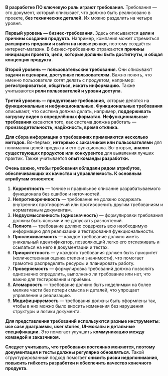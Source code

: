 **В разработке ПО ключевую роль играют требования.** Требования — это документ, который описывает, что должно быть реализовано в проекте, **без технических деталей.** Их можно разделить на четыре уровня.

**Первый уровень — бизнес-требования.** Здесь описываются **цели и причины создания продукта.** Например, компания может стремиться **расширить продажи и выйти на новые рынки,** поэтому создаётся интернет-магазин. В бизнес-требованиях отражаются **причины инициации проекта, цели, которые должны быть достигнуты, и общая концепция продукта.**

**Второй уровень — пользовательские требования.** Они описывают **задачи и сценарии, доступные пользователям.** Важно понять, что именно пользователи хотят делать с продуктом, например: **регистрироваться, общаться, искать информацию.** Также учитываются **роли пользователей и уровни доступа.**

**Третий уровень — продуктовые требования,** которые делятся на **функциональные и нефункциональные.** **Функциональные требования** описывают, что система должна делать, например, **поддерживать загрузку видео в определённых форматах.** **Нефункциональные требования** касаются того, как система должна работать — **производительность, надёжность, время отклика.**

**Для сбора информации о требованиях применяются несколько методов.** Во-первых, **интервью с заказчиком или пользователями** для понимания целей продукта и его функционала. Во-вторых, **анализ существующих продуктов или конкурентов** для выявления лучших практик. Также учитывается **опыт команды разработки.**

**Очень важно, чтобы требования обладали рядом атрибутов, обеспечивающих их качество и управляемость. К основным атрибутам относятся:**

1. **Корректность** — точное и правильное описание разрабатываемого функционала без ошибок и неточностей.
2. **Непротиворечивость** — требование не должно содержать внутренних противоречий или противоречить другим требованиям и нормативным документам.
3. **Недвусмысленность (однозначность)** — формулировки требования должны быть ясными и не допускать разночтений.
4. **Полнота** — требование должно содержать всю необходимую информацию для реализации и тестирования функциональности.
5. **Прослеживаемость** — каждое требование должно иметь уникальный идентификатор, позволяющий легко его отслеживать и ссылаться на него в документации и тестах.
6. **Приоритетность** — у каждого требования должен быть приоритет (количественная оценка степени значимости), что помогает грамотно распределять ресурсы и планировать работу.
7. **Проверяемость** — формулировка требований должна позволять однозначно определить, выполнено ли требование или нет, что важно для тестирования и приёмки.
8. **Атомарность** — требование должно быть неделимым на более мелкие части без потери смысла и деталей, что упрощает управление и реализацию.
9. **Модифицируемость** — требования должны быть оформлены так, чтобы в них можно было вносить изменения без нарушения структуры и логики документа.

**Для представления требований используются разные инструменты:** **use case диаграммы, user stories, UI-мокапы и детальные спецификации.** Это помогает улучшить **коммуникацию между командой и заказчиком.**

**Следует учитывать, что требования постоянно меняются, поэтому документация и тесты должны регулярно обновляться.** Такой структурированный подход помогает **снизить риски недопонимания, повысить гибкость разработки и обеспечить качество конечного продукта.**


